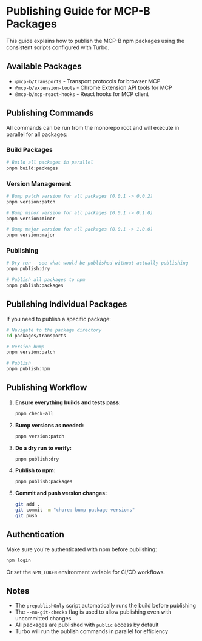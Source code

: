 # Publishing Guide for MCP-B Packages

This guide explains how to publish the MCP-B npm packages using the consistent scripts configured with Turbo.

## Available Packages

- `@mcp-b/transports` - Transport protocols for browser MCP
- `@mcp-b/extension-tools` - Chrome Extension API tools for MCP
- `@mcp-b/mcp-react-hooks` - React hooks for MCP client

## Publishing Commands

All commands can be run from the monorepo root and will execute in parallel for all packages:

### Build Packages

```bash
# Build all packages in parallel
pnpm build:packages
```

### Version Management

```bash
# Bump patch version for all packages (0.0.1 -> 0.0.2)
pnpm version:patch

# Bump minor version for all packages (0.0.1 -> 0.1.0)
pnpm version:minor

# Bump major version for all packages (0.0.1 -> 1.0.0)
pnpm version:major
```

### Publishing

```bash
# Dry run - see what would be published without actually publishing
pnpm publish:dry

# Publish all packages to npm
pnpm publish:packages
```

## Publishing Individual Packages

If you need to publish a specific package:

```bash
# Navigate to the package directory
cd packages/transports

# Version bump
pnpm version:patch

# Publish
pnpm publish:npm
```

## Publishing Workflow

1. **Ensure everything builds and tests pass:**

   ```bash
   pnpm check-all
   ```

2. **Bump versions as needed:**

   ```bash
   pnpm version:patch
   ```

3. **Do a dry run to verify:**

   ```bash
   pnpm publish:dry
   ```

4. **Publish to npm:**

   ```bash
   pnpm publish:packages
   ```

5. **Commit and push version changes:**
   ```bash
   git add .
   git commit -m "chore: bump package versions"
   git push
   ```

## Authentication

Make sure you're authenticated with npm before publishing:

```bash
npm login
```

Or set the `NPM_TOKEN` environment variable for CI/CD workflows.

## Notes

- The `prepublishOnly` script automatically runs the build before publishing
- The `--no-git-checks` flag is used to allow publishing even with uncommitted changes
- All packages are published with `public` access by default
- Turbo will run the publish commands in parallel for efficiency
